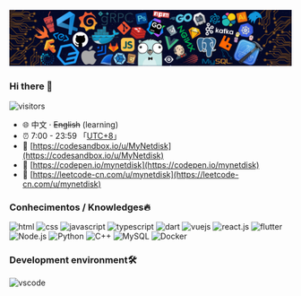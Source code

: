 ![](https://github.com/MyNetdisk/MyNetdisk/blob/master/banner.png)
### Hi there 👋
![visitors](https://visitor-badge.laobi.icu/badge?page_id=MyNetdisk)
- :globe_with_meridians: 中文 · ~~English~~ (learning)
- :alarm_clock: 7:00 - 23:59 「[UTC+8](https://time.is/UTC+8)」
- :link: [https://codesandbox.io/u/MyNetdisk](https://codesandbox.io/u/MyNetdisk)
- :link: [https://codepen.io/mynetdisk](https://codepen.io/mynetdisk)
- :link: [https://leetcode-cn.com/u/mynetdisk](https://leetcode-cn.com/u/mynetdisk)

### Conhecimentos / Knowledges🔥
<p align="left">
  <img alt="html" src="https://img.shields.io/badge/HTML-e34c26?style=flat-square&logo=html5&logoColor=white">
  <img alt="css" src="https://img.shields.io/badge/CSS-1572B6?style=flat-square&logo=css3">
  <img alt="javascript" src="https://img.shields.io/badge/JavaScript-000000?style=flat-square&logo=javascript">
  <img alt="typescript" src="https://img.shields.io/badge/TypeScript-007ACC?style=flat-square&logo=typeScript">
  <img alt="dart" src="https://img.shields.io/badge/Dart-1572B6?style=flat-square&logo=dart&logoColor=white">
  <img alt="vuejs" src="https://img.shields.io/badge/Vue.js-000000?style=flat-square&logo=vue.js">
  <img alt="react.js" src="https://img.shields.io/badge/React.js-272C34?style=flat-square&logo=react">
  <img alt="flutter" src="https://img.shields.io/badge/Flutter-1572B6?style=flat-square&logo=flutter&logoColor=white">
  <br/>
  <img alt="Node.js" src="https://img.shields.io/badge/Node.js-333?style=flat-square&logo=Node.js">
  <img alt="Python" src="https://img.shields.io/badge/Python-3572a5?style=flat-square&logo=python&logoColor=white">
  <img alt="C++" src="https://img.shields.io/badge/C++-f34b7d?style=flat-square&logo=c%2b%2b">
  <img alt="MySQL" src="https://img.shields.io/badge/MySQL-eee?style=flat-square&logo=mysql">
  <img alt="Docker" src="https://img.shields.io/badge/Docker-333?style=flat-square&logo=Docker">
</p>

### Development environment🛠️
<p align="left">
  <img alt="vscode" src="https://img.shields.io/badge/VSCode-3860c4?style=flat-square&logo=visual-studio-code&logoColor=white">
</p>

<!--
**MyNetdisk/MyNetdisk** is a ✨ _special_ ✨ repository because its `README.md` (this file) appears on your GitHub profile.

Here are some ideas to get you started:

- 🔭 I’m currently working on ...
- 🌱 I’m currently learning ...
- 👯 I’m looking to collaborate on ...
- 🤔 I’m looking for help with ...
- 💬 Ask me about ...
- 📫 How to reach me: ...
- 😄 Pronouns: ...
- ⚡ Fun fact: ...
-->
